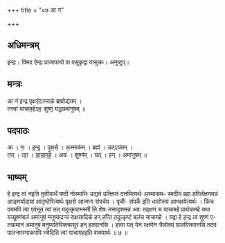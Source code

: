 +++
title = "०७ आ न"

+++
## अधिमन्त्रम्
इन्द्रः। विमद ऐन्द्रः प्राजापत्यो वा वसुकृद्वा वासुक्रः। अनुष्टुप्।

## मन्त्रः
आ न॑ इन्द्र पृक्षसे॒ऽस्माकं॒ ब्रह्मोद्य॑तम् ।  
तत्त्वा॑ याचाम॒हेऽवः॒ शुष्णं॒ यद्धन्नमा॑नुषम् ॥

## पदपाठः
आ । नः॒ । इ॒न्द्र॒ । पृ॒क्ष॒से॒ । अ॒स्माक॑म् । ब्रह्म॑ । उत्ऽय॑तम् ।  
तत् । त्वा॒ । या॒चा॒म॒हे॒ । अवः॑ । शुष्ण॑म् । यत् । हन् । अमा॑नुषम् ॥

## भाष्यम्
हे इन्द्र त्वं नइति तृतीयार्थे षष्ठी नोस्माभिः उद्यतं उत्क्षिप्तं दत्तमित्यर्थः अस्माकम- स्मदीयं ब्रह्म हविर्लक्षणमन्नं आङ्मर्यादायां आतृप्तेरित्यर्थः पृक्षसे आत्मना संपर्चय । पृची- संपर्के इति धातोरूपं आभक्षयेत्यर्थः । किंच वयमपि त्वा एवंभूतं त्वां तत् यदुत्कृष्टमस्ती ति शेषः तत्तादृशमन्नं अवः तद्रक्षणं च याचामहे प्रार्थयामहे यथा यच्छुष्णंबलं अमानुषं मनुष्यादन्यं राक्षसादिकं हन् हन्ति तदुत्कृष्टं बलंच याचामहे । यद्वा हे इन्द्र त्वं शुष्णं ए- तन्नामानं अमानुषं मनुष्यतिरिक्तमसुरं हन् हतवानसि । हत्वा यत् येन रक्षणेन त्रैलोक्यं पालयितवानसि तदवः पालनमस्माकमपि भवेदिति त्वां याचामहइति वाक्यार्थः ॥ ७ ॥